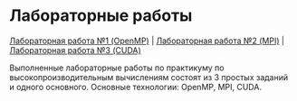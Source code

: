 # Лабораторные работы
[Лабораторная работа №1 (OpenMP)](https://github.com/kStasya/Distributed_computing/blob/main/OpenMP/OpenMP.md) | [Лабораторная работа №2 (MPI)](https://github.com/kStasya/Distributed_computing/blob/main/MPI/MPI.md) | [Лабораторная работа №3 (CUDA)](https://github.com/kStasya/Distributed_computing/blob/main/CUDA/CUDA.md)

Выполненные лабораторные работы по практикуму по высокопроизводительным вычислениям состоят из 3 простых заданий и одного основного. Основные технологии: OpenMP, MPI, CUDA. 

